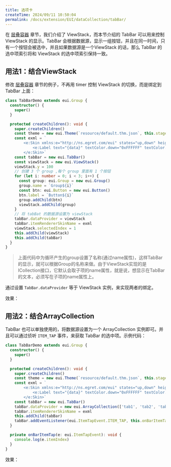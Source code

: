 ```yaml
---
title: 选项卡
createTime: 2024/09/11 10:50:04
permalink: /docs/extension/EUI/dataCollection/tabBar/
---
```

在 [层叠容器](../../container/viewStack/README.md) 章节，我们介绍了 ViewStack，而本节介绍的 TabBar 可以用来控制 ViewStack 的显示。TabBar 会根据数据源，显示一组按钮，并且在同一时间，只有一个按钮会被选中，并且如果数据源是一个ViewStack 的话，那么 TabBar 的选中项索引将和 ViewStack 的选中项索引保持一致。

##  用法1：结合ViewStack

修改 [层叠容器](../../container/viewStack/README.md) 章节的例子，不再用 timer 控制 ViewStack 的切换，而是绑定到 TabBar 上面：

~~~ typescript
class TabBarDemo extends eui.Group {
  constructor() {
    super()
  }

  protected createChildren(): void {
    super.createChildren()
    const theme = new eui.Theme(`resource/default.thm.json`, this.stage)
    const exml = `
        <e:Skin xmlns:e="http://ns.egret.com/eui" states="up,down" height="50">
            <e:Label text="{data}" textColor.down="0xFFFFFF" textColor.up="0x666666" horizontalCenter="0" verticalCenter="0"/>
        </e:Skin>`
    const tabBar = new eui.TabBar()
    const viewStack = new eui.ViewStack()
    viewStack.y = 100
    // 创建 3 个 group ,每个 group 里面有 1 个按钮
    for (let i: number = 0; i < 3; i++) {
      const group: eui.Group = new eui.Group()
      group.name = `Group${i}`
      const btn: eui.Button = new eui.Button()
      btn.label = `Button${i}`
      group.addChild(btn)
      viewStack.addChild(group)
    }
    // 将 tabBat 的数据源设置为 viewStack
    tabBar.dataProvider = viewStack
    tabBar.itemRendererSkinName = exml
    viewStack.selectedIndex = 1
    this.addChild(viewStack)
    this.addChild(tabBar)
  }
}
~~~

> 上面代码中为循环产生的group设置了名称(通过name属性)，这样TabBar的显示，就可以根据Group的名称来做。由于ViewStack实现的是ICollection接口，它默认会取子项的name属性，就是说，想显示在TabBar的文本，必须写在子项的name属性上。

  通过设置 `TabBar.dataProvider` 等于 ViewStack 实例，来实现两者的绑定。

效果：

## 用法2：结合ArrayCollection

TabBar 也可以单独使用的，将数据源设置为一个 ArrayCollection 实例即可。并且可以通过侦听 `ITEM_TAP` 事件，来获取 TabBar 的选中项。示例代码：

~~~ typescript
class TabBarDemo extends eui.Group {
  constructor() {
    super()
  }

  protected createChildren(): void {
    super.createChildren()
    const theme = new eui.Theme(`resource/default.thm.json`, this.stage)
    const exml = `
        <e:Skin xmlns:e="http://ns.egret.com/eui" states="up,down" height="50">
            <e:Label text="{data}" textColor.down="0xFFFFFF" textColor.up="0x666666" horizontalCenter="0" verticalCenter="0"/>
        </e:Skin>`
    const tabBar = new eui.TabBar()
    tabBar.dataProvider = new eui.ArrayCollection(['tab1', 'tab2', 'tab3'])
    tabBar.itemRendererSkinName = exml
    this.addChild(tabBar)
    tabBar.addEventListener(eui.ItemTapEvent.ITEM_TAP, this.onBarItemTap, this)
  }

  private onBarItemTap(e: eui.ItemTapEvent): void {
    console.log(e.itemIndex)
  }
}
~~~

效果：
